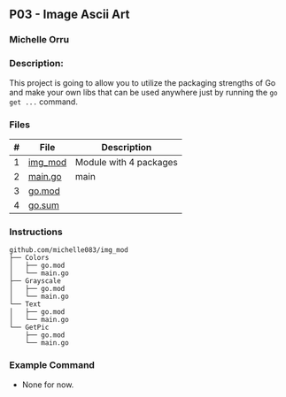 ## P03 - Image Ascii Art
### Michelle Orru
### Description:

This project is going to allow you to utilize the packaging strengths of Go and make your own libs that can be used anywhere just by running the `go get ...` command. 

### Files

|   #   | File             | Description                                        |
| :---: | ---------------- | -------------------------------------------------- |
|   1   | [img_mod](https://github.com/michelle083/img_mod/tree/main) | Module with 4 packages  |
|   2   | [main.go](https://github.com/michelle083/4143_PLC/blob/main/Assignments/P03/main.go) | main |
|   3   | [go.mod](https://github.com/michelle083/4143_PLC/blob/main/Assignments/P03/go.mod) | |
|   4   | [go.sum](https://github.com/michelle083/4143_PLC/blob/main/Assignments/P03/go.sum) | |

### Instructions
```
github.com/michelle083/img_mod
├── Colors
│   ├── go.mod
│   └── main.go
├── Grayscale
│   ├── go.mod
│   └── main.go
└── Text
│   ├── go.mod
│   └── main.go
└── GetPic
    ├── go.mod
    └── main.go
```

### Example Command

- None for now. 
